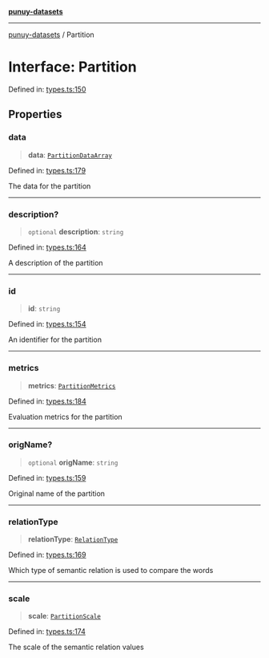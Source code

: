 [**punuy-datasets**](../README.md)

***

[punuy-datasets](../README.md) / Partition

# Interface: Partition

Defined in: [types.ts:150](https://github.com/andrefs/punuy-datasets/blob/bdd78c46ad85bc7fc2f360b65ab10e63644e7219/src/lib/types.ts#L150)

## Properties

### data

> **data**: [`PartitionDataArray`](../type-aliases/PartitionDataArray.md)

Defined in: [types.ts:179](https://github.com/andrefs/punuy-datasets/blob/bdd78c46ad85bc7fc2f360b65ab10e63644e7219/src/lib/types.ts#L179)

The data for the partition

***

### description?

> `optional` **description**: `string`

Defined in: [types.ts:164](https://github.com/andrefs/punuy-datasets/blob/bdd78c46ad85bc7fc2f360b65ab10e63644e7219/src/lib/types.ts#L164)

A description of the partition

***

### id

> **id**: `string`

Defined in: [types.ts:154](https://github.com/andrefs/punuy-datasets/blob/bdd78c46ad85bc7fc2f360b65ab10e63644e7219/src/lib/types.ts#L154)

An identifier for the partition

***

### metrics

> **metrics**: [`PartitionMetrics`](../type-aliases/PartitionMetrics.md)

Defined in: [types.ts:184](https://github.com/andrefs/punuy-datasets/blob/bdd78c46ad85bc7fc2f360b65ab10e63644e7219/src/lib/types.ts#L184)

Evaluation metrics for the partition

***

### origName?

> `optional` **origName**: `string`

Defined in: [types.ts:159](https://github.com/andrefs/punuy-datasets/blob/bdd78c46ad85bc7fc2f360b65ab10e63644e7219/src/lib/types.ts#L159)

Original name of the partition

***

### relationType

> **relationType**: [`RelationType`](../type-aliases/RelationType.md)

Defined in: [types.ts:169](https://github.com/andrefs/punuy-datasets/blob/bdd78c46ad85bc7fc2f360b65ab10e63644e7219/src/lib/types.ts#L169)

Which type of semantic relation is used to compare the words

***

### scale

> **scale**: [`PartitionScale`](../type-aliases/PartitionScale.md)

Defined in: [types.ts:174](https://github.com/andrefs/punuy-datasets/blob/bdd78c46ad85bc7fc2f360b65ab10e63644e7219/src/lib/types.ts#L174)

The scale of the semantic relation values
